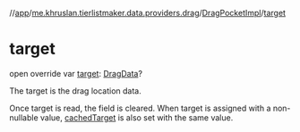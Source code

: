 //[app](../../../index.md)/[me.khruslan.tierlistmaker.data.providers.drag](../index.md)/[DragPocketImpl](index.md)/[target](target.md)

# target

open override var [target](target.md): [DragData](../../me.khruslan.tierlistmaker.data.models.drag/-drag-data/index.md)?

The target is the drag location data.

Once target is read, the field is cleared. When target is assigned with a non-nullable value, [cachedTarget](cached-target.md) is also set with the same value.
